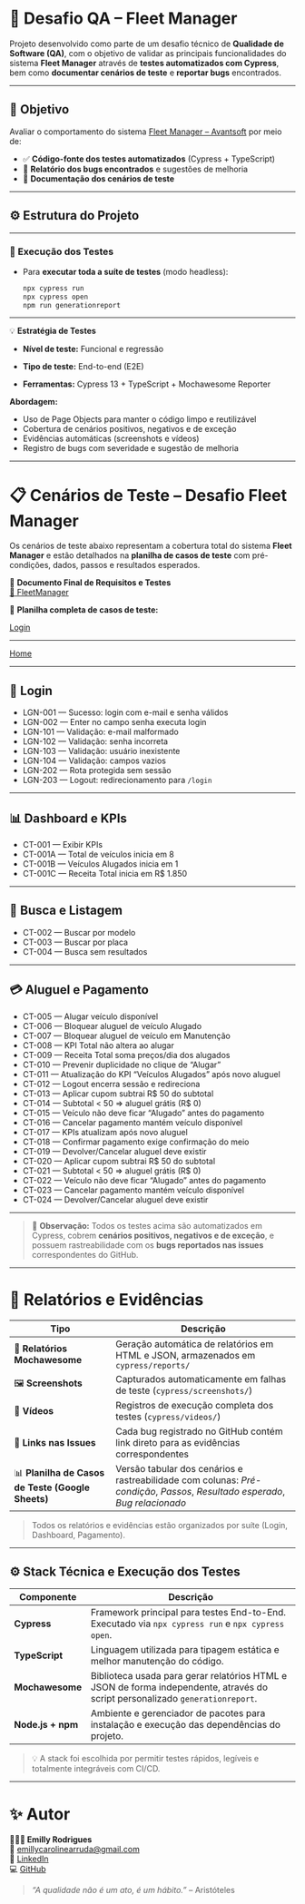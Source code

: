 # 🧪 Desafio QA – Fleet Manager

Projeto desenvolvido como parte de um desafio técnico de **Qualidade de Software (QA)**, com o objetivo de validar as principais funcionalidades do sistema **Fleet Manager** através de **testes automatizados com Cypress**, bem como **documentar cenários de teste** e **reportar bugs** encontrados.

---

## 🎯 Objetivo

Avaliar o comportamento do sistema [Fleet Manager – Avantsoft](https://qe-test.recrutamento.avantsoft.com.br/) por meio de:

- ✅ **Código-fonte dos testes automatizados** (Cypress + TypeScript)  
- 🐞 **Relatório dos bugs encontrados** e sugestões de melhoria  
- 📄 **Documentação dos cenários de teste**

---

## ⚙️ Estrutura do Projeto

---

### 🧩 Execução dos Testes

- Para **executar toda a suíte de testes** (modo headless):  
  ```bash
  npx cypress run
  npx cypress open
  npm run generationreport
  ```
---

💡 **Estratégia de Testes**

- **Nível de teste:** Funcional e regressão

- **Tipo de teste:** End-to-end (E2E)

- **Ferramentas:** Cypress 13 + TypeScript + Mochawesome Reporter

**Abordagem:**

- Uso de Page Objects para manter o código limpo e reutilizável
- Cobertura de cenários positivos, negativos e de exceção
- Evidências automáticas (screenshots e vídeos)
- Registro de bugs com severidade e sugestão de melhoria

---

# 📋 Cenários de Teste – Desafio Fleet Manager

Os cenários de teste abaixo representam a cobertura total do sistema **Fleet Manager** e estão detalhados na **planilha de casos de teste** com pré-condições, dados, passos e resultados esperados.

📄 **Documento Final de Requisitos e Testes**  
[📘 FleetManager](https://drive.google.com/file/d/1Ahro3rtG2HjevjiXWI_TaD7-CO7wL2gp/view?usp=drive_link)

📎 **Planilha completa de casos de teste:** 

[Login](https://docs.google.com/spreadsheets/d/1W9PHdeASPh7T1NfMro6lrxXgXMsruzuW0sIbbXyfC-8/edit?usp=sharing)

---

[Home](https://docs.google.com/spreadsheets/d/1W9PHdeASPh7T1NfMro6lrxXgXMsruzuW0sIbbXyfC-8/edit?usp=sharing)

---

## 🔐 Login
- LGN-001 — Sucesso: login com e-mail e senha válidos  
- LGN-002 — Enter no campo senha executa login  
- LGN-101 — Validação: e-mail malformado  
- LGN-102 — Validação: senha incorreta  
- LGN-103 — Validação: usuário inexistente  
- LGN-104 — Validação: campos vazios  
- LGN-202 — Rota protegida sem sessão  
- LGN-203 — Logout: redirecionamento para `/login`

---

## 📊 Dashboard e KPIs
- CT-001 — Exibir KPIs  
- CT-001A — Total de veículos inicia em 8  
- CT-001B — Veículos Alugados inicia em 1  
- CT-001C — Receita Total inicia em R$ 1.850  

---

## 🚗 Busca e Listagem
- CT-002 — Buscar por modelo  
- CT-003 — Buscar por placa  
- CT-004 — Busca sem resultados  

---

## 💳 Aluguel e Pagamento
- CT-005 — Alugar veículo disponível  
- CT-006 — Bloquear aluguel de veículo Alugado  
- CT-007 — Bloquear aluguel de veículo em Manutenção  
- CT-008 — KPI Total não altera ao alugar  
- CT-009 — Receita Total soma preços/dia dos alugados  
- CT-010 — Prevenir duplicidade no clique de “Alugar”  
- CT-011 — Atualização do KPI “Veículos Alugados” após novo aluguel  
- CT-012 — Logout encerra sessão e redireciona  
- CT-013 — Aplicar cupom subtrai R$ 50 do subtotal  
- CT-014 — Subtotal < 50 ⇒ aluguel grátis (R$ 0)  
- CT-015 — Veículo não deve ficar “Alugado” antes do pagamento  
- CT-016 — Cancelar pagamento mantém veículo disponível  
- CT-017 — KPIs atualizam após novo aluguel  
- CT-018 — Confirmar pagamento exige confirmação do meio  
- CT-019 — Devolver/Cancelar aluguel deve existir  
- CT-020 — Aplicar cupom subtrai R$ 50 do subtotal  
- CT-021 — Subtotal < 50 ⇒ aluguel grátis (R$ 0)  
- CT-022 — Veículo não deve ficar “Alugado” antes do pagamento  
- CT-023 — Cancelar pagamento mantém veículo disponível  
- CT-024 — Devolver/Cancelar aluguel deve existir  

---

> 📘 **Observação:** Todos os testes acima são automatizados em Cypress, cobrem **cenários positivos, negativos e de exceção**, e possuem rastreabilidade com os **bugs reportados nas issues** correspondentes do GitHub.

---

# 🧾 Relatórios e Evidências

| Tipo | Descrição |
|------|------------|
| 📄 **Relatórios Mochawesome** | Geração automática de relatórios em HTML e JSON, armazenados em `cypress/reports/` |
| 🖼️ **Screenshots** | Capturados automaticamente em falhas de teste (`cypress/screenshots/`) |
| 🎥 **Vídeos** | Registros de execução completa dos testes (`cypress/videos/`) |
| 🔗 **Links nas Issues** | Cada bug registrado no GitHub contém link direto para as evidências correspondentes |
| 📊 **Planilha de Casos de Teste (Google Sheets)** | Versão tabular dos cenários e rastreabilidade com colunas: *Pré-condição*, *Passos*, *Resultado esperado*, *Bug relacionado* |

> Todos os relatórios e evidências estão organizados por suíte (Login, Dashboard, Pagamento).

---

## ⚙️ Stack Técnica e Execução dos Testes

| Componente | Descrição |
|-------------|------------|
| **Cypress** | Framework principal para testes End-to-End. Executado via `npx cypress run` e `npx cypress open`. |
| **TypeScript** | Linguagem utilizada para tipagem estática e melhor manutenção do código. |
| **Mochawesome** | Biblioteca usada para gerar relatórios HTML e JSON de forma independente, através do script personalizado `generationreport`. |
| **Node.js + npm** | Ambiente e gerenciador de pacotes para instalação e execução das dependências do projeto. |


> 💡 A stack foi escolhida por permitir testes rápidos, legíveis e totalmente integráveis com CI/CD.

---

# ✨ Autor

**👩🏻‍💻 Emilly Rodrigues**  
📧 [emillycarolinearruda@gmail.com](mailto:emillycarolinearruda@gmail.com)  
🔗 [LinkedIn](https://www.linkedin.com/in/emilly-rodrigues-qa/)  
💻 [GitHub](https://github.com/em1srod)

> _“A qualidade não é um ato, é um hábito.”_ – Aristóteles
